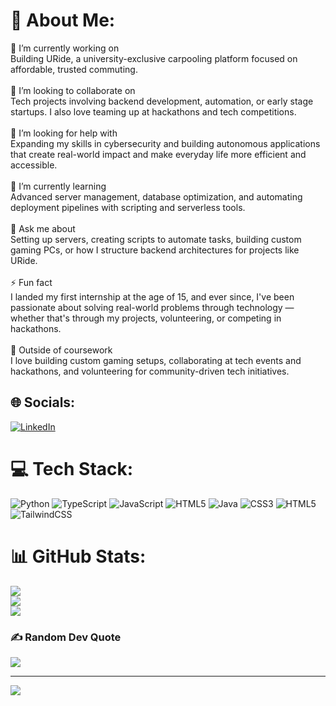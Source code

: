 # 💫 About Me:
🚀 I’m currently working on<br>Building URide, a university-exclusive carpooling platform focused on affordable, trusted commuting.<br><br>🤝 I’m looking to collaborate on<br>Tech projects involving backend development, automation, or early stage startups. I also love teaming up at hackathons and tech competitions.<br><br>🧠 I’m looking for help with<br>Expanding my skills in cybersecurity and building autonomous applications that create real-world impact and make everyday life more efficient and accessible.<br><br>🌱 I’m currently learning<br>Advanced server management, database optimization, and automating deployment pipelines with scripting and serverless tools.<br><br>💬 Ask me about<br>Setting up servers, creating scripts to automate tasks, building custom gaming PCs, or how I structure backend architectures for projects like URide.<br><br>⚡ Fun fact<br>I landed my first internship at the age of 15, and ever since, I've been passionate about solving real-world problems through technology — whether that's through my projects, volunteering, or competing in hackathons.<br><br>🌟 Outside of coursework<br>I love building custom gaming setups, collaborating at tech events and hackathons, and volunteering for community-driven tech initiatives.


## 🌐 Socials:
[![LinkedIn](https://img.shields.io/badge/LinkedIn-%230077B5.svg?logo=linkedin&logoColor=white)](https://www.linkedin.com/in/abdumalek/) 

# 💻 Tech Stack:
![Python](https://img.shields.io/badge/python-3670A0?style=for-the-badge&logo=python&logoColor=ffdd54) ![TypeScript](https://img.shields.io/badge/typescript-%23007ACC.svg?style=for-the-badge&logo=typescript&logoColor=white) ![JavaScript](https://img.shields.io/badge/javascript-%23323330.svg?style=for-the-badge&logo=javascript&logoColor=%23F7DF1E) ![HTML5](https://img.shields.io/badge/html5-%23E34F26.svg?style=for-the-badge&logo=html5&logoColor=white) ![Java](https://img.shields.io/badge/java-%23ED8B00.svg?style=for-the-badge&logo=openjdk&logoColor=white) ![CSS3](https://img.shields.io/badge/css3-%231572B6.svg?style=for-the-badge&logo=css3&logoColor=white) ![HTML5](https://img.shields.io/badge/html5-%23E34F26.svg?style=for-the-badge&logo=html5&logoColor=white) ![TailwindCSS](https://img.shields.io/badge/tailwindcss-%2338B2AC.svg?style=for-the-badge&logo=tailwind-css&logoColor=white)
# 📊 GitHub Stats:
![](https://github-readme-stats.vercel.app/api?username=abdumalekbenissa&theme=dark&hide_border=true&include_all_commits=true&count_private=true)<br/>
![](https://nirzak-streak-stats.vercel.app/?user=abdumalekbenissa&theme=dark&hide_border=true)<br/>
![](https://github-readme-stats.vercel.app/api/top-langs/?username=abdumalekbenissa&theme=dark&hide_border=true&include_all_commits=true&count_private=true&layout=compact)

### ✍️ Random Dev Quote
![](https://quotes-github-readme.vercel.app/api?type=horizontal&theme=dark)

---
[![](https://visitcount.itsvg.in/api?id=abdumalekbenissa&icon=0&color=0)](https://visitcount.itsvg.in)

<!-- Proudly created with GPRM ( https://gprm.itsvg.in ) -->
